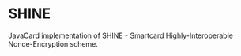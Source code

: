 # SHINE

JavaCard implementation of SHINE - Smartcard Highly-Interoperable Nonce-Encryption scheme.
